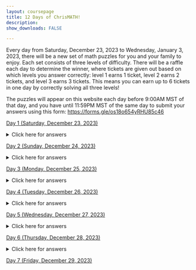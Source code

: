 ```yaml
---
layout: coursepage
title: 12 Days of ChrisMATH! 
description: 
show_downloads: FALSE

---
```


Every day from Saturday, December 23, 2023 to Wednesday, January 3, 2023, there will be a new set of math puzzles for you and your family to enjoy. Each set consists of three levels of difficulty. There will be a raffle each day to determine the winner, where tickets are given out based on which levels you answer correctly: level 1 earns 1 ticket, level 2 earns 2 tickets, and level 3 earns 3 tickets. This means you can earn up to 6 tickets in one day by correctly solving all three levels!

The puzzles will appear on this website each day before 9:00AM MST of that day, and you have until 11:59PM MST of the same day to submit your answers using this form: <a href="https://forms.gle/os18o654yRHU85c46">https://forms.gle/os18o654yRHU85c46</a>

<!--
Answers will appear on this page in the week of January 8, 2023. Until then, feel free to puzzle out any levels you missed (no submission necessary).
-->



<a href="https://renertmath.github.io/12Days23/Day01_Hidato.pdf">Day 1 (Saturday, December 23, 2023)</a> 

<details>
  <summary>Click here for answers</summary>
  
  * Level 1: 2581016
  
  * Level 2: 242810675259
  
  * Level 3: 7620366624650
  
</details>

<a href="https://renertmath.github.io/12Days23/Day02_Sequences.pdf">Day 2 (Sunday, December 24, 2023)</a>

<details>
  <summary>Click here for answers</summary>
  
  * Level 1: 26

  * Level 2: 24062382

  * Level 3: 4481
  
</details>

<a href="https://renertmath.github.io/12Days23/Day03_Rebus.pdf">Day 3 (Monday, December 25, 2023)</a> 

<details>
  <summary>Click here for answers</summary>
  
  * Level 1: 164

  * Level 2: 207

  * Level 3: 12206281
 
</details>

<a href="https://renertmath.github.io/12Days23/Day04_Shape_algebra.pdf">Day 4 (Tuesday, December 26, 2023)</a> 

<details>
  <summary>Click here for answers</summary>
  
  * Level 1: 97

  * Level 2: 35

  * Level 3: 778688
  
</details>


<a href="https://RenertMath.github.io/12Days23/Day05_Chess.pdf">Day 5 (Wednesday, December 27, 2023)</a> 

<details>
  <summary>Click here for answers</summary>
  
  * Level 1: 39

  * Level 2: 19

  * Level 3: 1349
      
</details>


<a href="https://RenertMath.github.io/12Days23/Day06_Norinori.pdf">Day 6 (Thursday, December 28, 2023)</a> 

<details>
  <summary>Click here for answers</summary>
  
  * Level 1: 323332423322

  * Level 2: 4331434442343424

  * Level 3: 63522625363435444346
  
</details>


<a href="https://renertmath.github.io/12Days23/Day07_Counting_triangles.pdf">Day 7 (Friday, December 29, 2023)</a> 

<!--
<details>
  <summary>Click here for answers</summary>
  
  * Level 1: 30

  * Level 2: 4

  * Level 3: 56
  
</details>


<a href="https://renertmath.github.io/12Days23/Day08_Cryptogram.pdf">Day 8 (Saturday, December 30, 2023)</a> 

<details>
  <summary>Click here for answers</summary>
  
  * Level 1: 9

  * Level 2: 2691

  * Level 3: 197
  
</details>

<a href="https://renertmath.github.io/12Days23/Day09_Counting_paths.pdf">Day 9 (Sunday, December 31, 2023)</a> 


<details>
  <summary>Click here for answers</summary>
  
  * Level 1: 10

  * Level 2: 1130

  * Level 3: 105639
  
</details>

<a href="https://RenertMath.github.io/12Days23/Day10_Instructions.pdf">Day 10 (Monday, January 1, 2023)</a> 


<details>
  <summary>Click here for answers</summary>
  
  * Level 1: 62

  * Level 2: 32756522

  * Level 3: 1333943238
  
</details>

<a href="https://RenertMath.github.io/12Days23/Day11_Shakashaka.pdf">Day 11 (Tuesday, January 2, 2023)</a> 

<details>
  <summary>Click here for answers</summary>
  
  * Level 1: 5 or 7

  * Level 2: 7

  * Level 3: 49
  
</details>

<a href="https://renertmath.github.io/12Days23/Day12_Statistics.pdf">Day 12 (Wednesday, January 3, 2023)</a> 

<details>
  <summary>Click here for answers</summary>
  
  * Level 1: 4523415

  * Level 2: 2171

  * Level 3: 731112
  
</details>

Thank you for participating, winners have been drawn and contacted!

